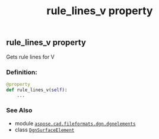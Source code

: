 ﻿---
title: rule_lines_v property
second_title: Aspose.CAD for Python via .NET API References
description: 
type: docs
weight: 210
url: /aspose.cad.fileformats.dgn.dgnelements/dgnsurfaceelement/rule_lines_v/
is_root: false
---

## rule_lines_v property


Gets rule lines for V
### Definition:
```python
@property
def rule_lines_v(self):
    ...
```

### See Also
* module [`aspose.cad.fileformats.dgn.dgnelements`](../../)
* class [`DgnSurfaceElement`](/cad/python-net/aspose.cad.fileformats.dgn.dgnelements/dgnsurfaceelement)
